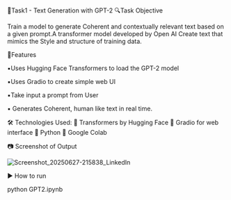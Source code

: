 🎯Task1 - Text Generation with GPT-2 
🔍Task Objective 

 Train a model to generate Coherent and contextually relevant text based on a given prompt.A transformer model developed by Open AI Create text that mimics the Style and structure of training data.

 🔹️Features
 
 ▪️Uses Hugging Face Transformers to load the GPT-2 model
 
 ▪️Uses Gradio to create simple web UI
 
 ▪️Take input a prompt from User 
 
 ▪️ Generates Coherent, human like text in real time.

 🛠 Technologies Used:
 🔸️ Transformers by Hugging Face 
 🔸️ Gradio for web interface 
 🔸️ Python
 🔸️ Google Colab

 📷 Screenshot of Output

 ![Screenshot_20250627-215838_LinkedIn](https://github.com/user-attachments/assets/e8bb2efa-da51-46db-b363-ddc80721415b)

 ▶️ How to run

 python GPT2.ipynb 


 

 

